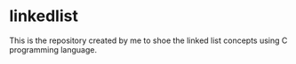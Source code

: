# linkedlist
This is the repository created by me to shoe the linked list concepts using C programming language.
